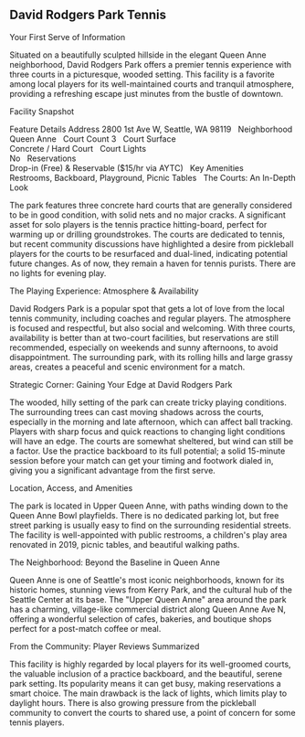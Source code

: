 ## David Rodgers Park Tennis

Your First Serve of Information

Situated on a beautifully sculpted hillside in the elegant Queen Anne neighborhood, David Rodgers Park offers a premier tennis experience with three courts in a picturesque, wooded setting. This facility is a favorite among local players for its well-maintained courts and tranquil atmosphere, providing a refreshing escape just minutes from the bustle of downtown.   

Facility Snapshot

Feature	Details
Address	
2800 1st Ave W, Seattle, WA 98119    
Neighborhood	
Queen Anne    
Court Count	
3    
Court Surface	
Concrete / Hard Court    
Court Lights	
No    
Reservations	
Drop-in (Free) & Reservable ($15/hr via AYTC)    
Key Amenities	
Restrooms, Backboard, Playground, Picnic Tables    
The Courts: An In-Depth Look

The park features three concrete hard courts that are generally considered to be in good condition, with solid nets and no major cracks. A significant asset for solo players is the tennis practice hitting-board, perfect for warming up or drilling groundstrokes. The courts are dedicated to tennis, but recent community discussions have highlighted a desire from pickleball players for the courts to be resurfaced and dual-lined, indicating potential future changes. As of now, they remain a haven for tennis purists. There are no lights for evening play.   

The Playing Experience: Atmosphere & Availability

David Rodgers Park is a popular spot that gets a lot of love from the local tennis community, including coaches and regular players. The atmosphere is focused and respectful, but also social and welcoming. With three courts, availability is better than at two-court facilities, but reservations are still recommended, especially on weekends and sunny afternoons, to avoid disappointment. The surrounding park, with its rolling hills and large grassy areas, creates a peaceful and scenic environment for a match.   

Strategic Corner: Gaining Your Edge at David Rodgers Park

The wooded, hilly setting of the park can create tricky playing conditions. The surrounding trees can cast moving shadows across the courts, especially in the morning and late afternoon, which can affect ball tracking. Players with sharp focus and quick reactions to changing light conditions will have an edge. The courts are somewhat sheltered, but wind can still be a factor. Use the practice backboard to its full potential; a solid 15-minute session before your match can get your timing and footwork dialed in, giving you a significant advantage from the first serve.

Location, Access, and Amenities

The park is located in Upper Queen Anne, with paths winding down to the Queen Anne Bowl playfields. There is no dedicated parking lot, but free street parking is usually easy to find on the surrounding residential streets. The facility is well-appointed with public restrooms, a children's play area renovated in 2019, picnic tables, and beautiful walking paths.   

The Neighborhood: Beyond the Baseline in Queen Anne

Queen Anne is one of Seattle's most iconic neighborhoods, known for its historic homes, stunning views from Kerry Park, and the cultural hub of the Seattle Center at its base. The "Upper Queen Anne" area around the park has a charming, village-like commercial district along Queen Anne Ave N, offering a wonderful selection of cafes, bakeries, and boutique shops perfect for a post-match coffee or meal.   

From the Community: Player Reviews Summarized

This facility is highly regarded by local players for its well-groomed courts, the valuable inclusion of a practice backboard, and the beautiful, serene park setting. Its popularity means it can get busy, making reservations a smart choice. The main drawback is the lack of lights, which limits play to daylight hours. There is also growing pressure from the pickleball community to convert the courts to shared use, a point of concern for some tennis players.
